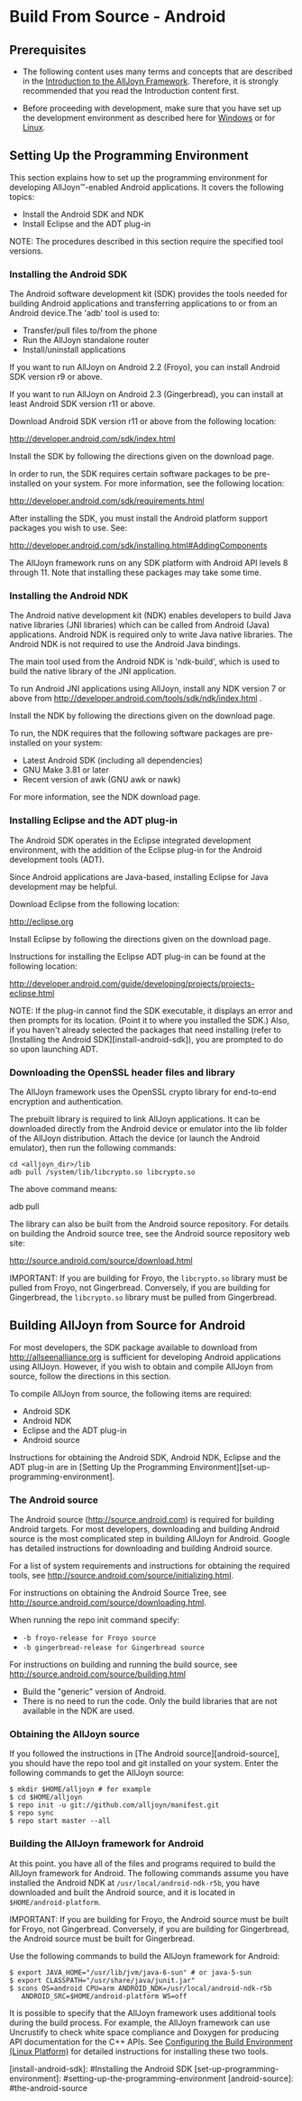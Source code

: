 # Build From Source - Android

## Prerequisites

* The following content uses many terms and concepts that are described in the 
[Introduction to the AllJoyn Framework][intro-to-alljoyn-framework]. 
Therefore, it is strongly recommended that you read the Introduction content first.

* Before proceeding with development, make sure that you have set up the development 
environment as described here for [Windows][config-build-environment-windows] or 
for [Linux][config-build-environment-linux].

## Setting Up the Programming Environment

This section explains how to set up the programming environment 
for developing AllJoyn&trade;-enabled Android applications. 
It covers the following topics:

* Install the Android SDK and NDK
* Install Eclipse and the ADT plug-in

NOTE: The procedures described in this section require the 
specified tool versions.

### Installing the Android SDK

The Android software development kit (SDK) provides the 
tools needed for building Android applications and transferring 
applications to or from an Android device.The 'adb' tool is used to:

* Transfer/pull files to/from the phone
* Run the AllJoyn standalone router
* Install/uninstall applications

If you want to run AllJoyn on Android 2.2 (Froyo), you can 
install Android SDK version r9 or above.

If you want to run AllJoyn on Android 2.3 (Gingerbread), 
you can install at least Android SDK version r11 or above.

Download Android SDK version r11 or above from the following location:

http://developer.android.com/sdk/index.html

Install the SDK by following the directions given on the download page.

In order to run, the SDK requires certain software packages 
to be pre-installed on your system. For more information, 
see the following location:

http://developer.android.com/sdk/requirements.html

After installing the SDK, you must install the Android platform 
support packages you wish to use. See:

http://developer.android.com/sdk/installing.html#AddingComponents

The AllJoyn framework runs on any SDK platform with Android API 
levels 8 through 11. Note that installing these packages may take some time.

### Installing the Android NDK

The Android native development kit (NDK) enables developers 
to build Java native libraries (JNI libraries) which can be 
called from Android (Java) applications. Android NDK is 
required only to write Java native libraries. The Android NDK 
is not required to use the Android Java bindings.

The main tool used from the Android NDK is 'ndk-build', which 
is used to build the native library of the JNI application.

To run Android JNI applications using AllJoyn, install any 
NDK version 7 or above from http://developer.android.com/tools/sdk/ndk/index.html .

Install the NDK by following the directions given on the download page.

To run, the NDK requires that the following software packages 
are pre-installed on your system:

* Latest Android SDK (including all dependencies)
* GNU Make 3.81 or later
* Recent version of awk (GNU awk or nawk)

For more information, see the NDK download page.

### Installing Eclipse and the ADT plug-in

The Android SDK operates in the Eclipse integrated development 
environment, with the addition of the Eclipse plug-in for the 
Android development tools (ADT).

Since Android applications are Java-based, installing Eclipse 
for Java development may be helpful.

Download Eclipse from the following location:

http://eclipse.org

Install Eclipse by following the directions given on the 
download page.

Instructions for installing the Eclipse ADT plug-in can be 
found at the following location:

http://developer.android.com/guide/developing/projects/projects-eclipse.html

NOTE: If the plug-in cannot find the SDK executable, it displays 
an error and then prompts  for its location. (Point it to where 
you installed the SDK.) Also, if you haven't already selected 
the packages that need installing (refer to [Installing the 
Android SDK][install-android-sdk]), you are prompted to do so upon launching ADT.

### Downloading the OpenSSL header files and library

The AllJoyn framework uses the OpenSSL crypto library for 
end-to-end encryption and authentication.
 
The prebuilt library is required to link AllJoyn applications. 
It can be downloaded directly from the Android device or 
emulator into the lib folder of the AllJoyn distribution. 
Attach the device (or launch the Android emulator), then 
run the following commands:

```
cd <alljoyn_dir>/lib
adb pull /system/lib/libcrypto.so libcrypto.so
```

The above command means:

adb pull <location of the file on the phone that you want to pull> 
<destination on your machine where you want to store the pulled 
file with the name that you want>

The library can also be built from the Android source repository. 
For details on building the Android source tree, see the 
Android source repository web site:

http://source.android.com/source/download.html

IMPORTANT: If you are building for Froyo, the `libcrypto.so` 
library must be pulled from Froyo, not Gingerbread. 
Conversely, if you are building for Gingerbread, the 
`libcrypto.so` library must be pulled from Gingerbread.
 
## Building AllJoyn from Source for Android

For most developers, the SDK package available to download 
from http://allseenalliance.org is sufficient for developing 
Android applications using AllJoyn. However, if you wish to 
obtain and compile AllJoyn from source, follow the directions 
in this section.

To compile AllJoyn from source, the following items are required:

* Android SDK
* Android NDK
* Eclipse and the ADT plug-in
* Android source

Instructions for obtaining the Android SDK, Android NDK, 
Eclipse and the ADT plug-in are in [Setting Up the Programming Environment][set-up-programming-environment].

### The Android source

The Android source (http://source.android.com) is required 
for building Android targets. For most developers, downloading 
and building Android source is the most complicated step 
in building AllJoyn for Android. Google has detailed 
instructions for downloading and building Android source.

For a list of system requirements and instructions for obtaining 
the required tools, see http://source.android.com/source/initializing.html.

For instructions on obtaining the Android Source Tree, 
see http://source.android.com/source/downloading.html. 

When running the repo init command specify:

* `-b froyo-release for Froyo source`
* `-b gingerbread-release for Gingerbread source`

For instructions on building and running the build source, see
http://source.android.com/source/building.html

* Build the "generic" version of Android.
* There is no need to run the code. Only the build libraries 
that are not available in the NDK are used.
 
### Obtaining the AllJoyn source

If you followed the instructions in [The Android source][android-source], you 
should have the repo tool and git installed on your system. 
Enter the following commands to get the AllJoyn source:

```
$ mkdir $HOME/alljoyn # for example
$ cd $HOME/alljoyn
$ repo init -u git://github.com/alljoyn/manifest.git
$ repo sync
$ repo start master --all
```

### Building the AllJoyn framework for Android

At this point. you have all of the files and programs required 
to build the AllJoyn framework for Android. The following commands assume 
you have installed the Android NDK at `/usr/local/android-ndk-r5b`, 
you have downloaded and built the Android source, and it is 
located in `$HOME/android-platform`.

IMPORTANT: If you are building for Froyo, the Android source 
must be built for Froyo, not Gingerbread. Conversely, if you 
are building for Gingerbread, the Android source must be 
built for Gingerbread.

Use the following commands to build the AllJoyn framework for Android:

```
$ export JAVA_HOME="/usr/lib/jvm/java-6-sun" # or java-5-sun
$ export CLASSPATH="/usr/share/java/junit.jar"
$ scons OS=android CPU=arm ANDROID_NDK=/usr/local/android-ndk-r5b 
   ANDROID_SRC=$HOME/android-platform WS=off
```

It is possible to specify that the AllJoyn framework uses 
additional tools during the build process. For example, the 
AllJoyn framework can use Uncrustify to check white space 
compliance and Doxygen for producing API documentation for 
the C++ APIs. See [Configuring the Build Environment (Linux Platform)][config-build-environment-linux]
for detailed instructions for installing these two tools.


[intro-to-alljoyn-framework]: /learn/core/standard-core
[config-build-environment-windows]: /develop/building/windows/build-source
[config-build-environment-linux]: /develop/building/linux/build-source

[install-android-sdk]: #Installing the Android SDK
[set-up-programming-environment]: #setting-up-the-programming-environment
[android-source]: #the-android-source
